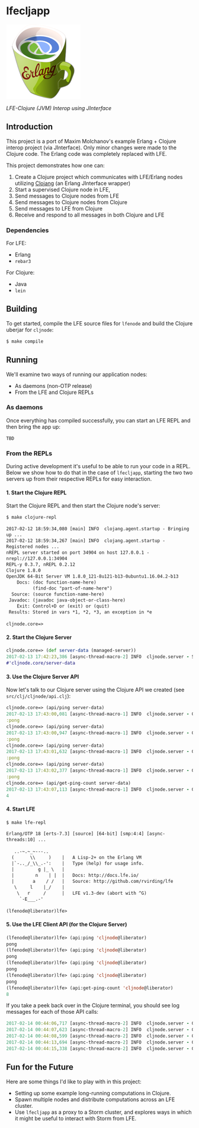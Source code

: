 # lfecljapp

<a href="resources/images/LispFlavoredErlangClojure-medium-square.png">
<img src="resources/images/LispFlavoredErlangClojure-small-square.png" />
</a>

*LFE-Clojure (JVM) Interop using JInterface*


## Introduction

This project is a port of Maxim Molchanov's example Erlang + Clojure interop
project (via JInterface). Only minor changes were made to the Clojure code.
The Erlang code was completely replaced with LFE.

This project demonstrates how one can:

1. Create a Clojure project which communicates with LFE/Erlang nodes
   utilizing [Clojang](https://github.com/clojang/clojang)
   (an Erlang JInterface wrapper)
1. Start a supervised Clojure node in LFE,
1. Send messages to Clojure nodes from LFE
1. Send messages to Clojure nodes from Clojure
1. Send messages to LFE from Clojure
1. Receive and respond to all messages in both Clojure and LFE


### Dependencies

For LFE:

* Erlang
* ``rebar3``

For Clojure:

* Java
* ``lein``

## Building

To get started, compile the LFE source files for `lfenode` and build the
Clojure uberjar for `cljnode`:

```bash
$ make compile
```

## Running

We'll examine two ways of running our application nodes:

* As daemons (non-OTP release)
* From the LFE and Clojure REPLs


### As daemons

Once everything has compiled successfully, you can start an LFE REPL and
then bring the app up:

```
TBD
```

### From the REPLs

During active development it's useful to be able to run your code in a REPL.
Below we show how to do that in the case of `lfecljapp`, starting the two two
servers up from their respective REPLs for easy interaction.


#### 1. Start the Clojure REPL

Start the Clojure REPL and then start the Clojure node's server:

```bash
$ make clojure-repl
```
```
2017-02-12 18:59:34,080 [main] INFO  clojang.agent.startup - Bringing up ...
2017-02-12 18:59:34,267 [main] INFO  clojang.agent.startup - Registered nodes ...
nREPL server started on port 34904 on host 127.0.0.1 - nrepl://127.0.0.1:34904
REPL-y 0.3.7, nREPL 0.2.12
Clojure 1.8.0
OpenJDK 64-Bit Server VM 1.8.0_121-8u121-b13-0ubuntu1.16.04.2-b13
    Docs: (doc function-name-here)
          (find-doc "part-of-name-here")
  Source: (source function-name-here)
 Javadoc: (javadoc java-object-or-class-here)
    Exit: Control+D or (exit) or (quit)
 Results: Stored in vars *1, *2, *3, an exception in *e

cljnode.core=>
```


#### 2. Start the Clojure Server

```clj
cljnode.core=> (def server-data (managed-server))
2017-02-13 17:42:23,386 [async-thread-macro-2] INFO  cljnode.server - Starting ...
#'cljnode.core/server-data
```


#### 3. Use the Clojure Server API

Now let's talk to our Clojure server using the Clojure API we created (see
`src/clj/cljnode/api.clj`):

```clj
cljnode.core=> (api/ping server-data)
2017-02-13 17:43:00,081 [async-thread-macro-1] INFO  cljnode.server - Got :ping ...
:pong
cljnode.core=> (api/ping server-data)
2017-02-13 17:43:00,947 [async-thread-macro-1] INFO  cljnode.server - Got :ping ...
:pong
cljnode.core=> (api/ping server-data)
2017-02-13 17:43:01,632 [async-thread-macro-1] INFO  cljnode.server - Got :ping ...
:pong
cljnode.core=> (api/ping server-data)
2017-02-13 17:43:02,377 [async-thread-macro-1] INFO  cljnode.server - Got :ping ...
:pong
cljnode.core=> (api/get-ping-count server-data)
2017-02-13 17:43:07,113 [async-thread-macro-1] INFO  cljnode.server - Got :get-ping-count ...
4
```


#### 4. Start LFE

```bash
$ make lfe-repl
```
```
Erlang/OTP 18 [erts-7.3] [source] [64-bit] [smp:4:4] [async-threads:10] ...

   ..-~.~_~---..
  (      \\     )    |   A Lisp-2+ on the Erlang VM
  |`-.._/_\\_.-':    |   Type (help) for usage info.
  |         g |_ \   |
  |        n    | |  |   Docs: http://docs.lfe.io/
  |       a    / /   |   Source: http://github.com/rvirding/lfe
   \     l    |_/    |
    \   r     /      |   LFE v1.3-dev (abort with ^G)
     `-E___.-'

(lfenode@liberator)lfe>
```


#### 5. Use the LFE Client API (for the Clojure Server)

```cl
(lfenode@liberator)lfe> (api:ping 'cljnode@liberator)
pong
(lfenode@liberator)lfe> (api:ping 'cljnode@liberator)
pong
(lfenode@liberator)lfe> (api:ping 'cljnode@liberator)
pong
(lfenode@liberator)lfe> (api:ping 'cljnode@liberator)
pong
(lfenode@liberator)lfe> (api:get-ping-count 'cljnode@liberator)
8
```

If you take a peek back over in the Clojure terminal, you should see log
messages for each of those API calls:

```clj
2017-02-14 00:44:06,717 [async-thread-macro-2] INFO  cljnode.server - Got :ping ...
2017-02-14 00:44:07,623 [async-thread-macro-2] INFO  cljnode.server - Got :ping ...
2017-02-14 00:44:08,599 [async-thread-macro-2] INFO  cljnode.server - Got :ping ...
2017-02-14 00:44:13,694 [async-thread-macro-2] INFO  cljnode.server - Got :ping ...
2017-02-14 00:44:15,338 [async-thread-macro-2] INFO  cljnode.server - Got :get-ping-count ...
```


## Fun for the Future

Here are some things I'd like to play with in this project:

* Setting up some example long-running computations in Clojure.
* Spawn multiple nodes and distribute computations across an LFE cluster.
* Use ``lfecljapp`` as a proxy to a Storm cluster, and explores ways in which
  it might be useful to interact with Storm from LFE.
